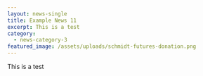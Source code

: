 ```yaml
---
layout: news-single
title: Example News 11
excerpt: This is a test
category:
  - news-category-3
featured_image: /assets/uploads/schmidt-futures-donation.png
---
```

This is a test